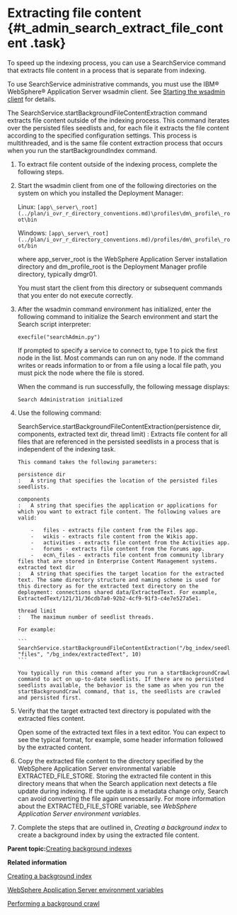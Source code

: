 # Extracting file content {#t_admin_search_extract_file_content .task}

To speed up the indexing process, you can use a SearchService command that extracts file content in a process that is separate from indexing.

To use SearchService administrative commands, you must use the IBM® WebSphere® Application Server wsadmin client. See [Starting the wsadmin client](t_admin_wsadmin_starting.md) for details.

The SearchService.startBackgroundFileContentExtraction command extracts file content outside of the indexing process. This command iterates over the persisted files seedlists and, for each file it extracts the file content according to the specified configuration settings. This process is multithreaded, and is the same file content extraction process that occurs when you run the startBackgroundIndex command.

1.  To extract file content outside of the indexing process, complete the following steps.
2.  Start the wsadmin client from one of the following directories on the system on which you installed the Deployment Manager:

    Linux: `[app\_server\_root](../plan/i_ovr_r_directory_conventions.md)\profiles\dm\_profile\_root\bin`

    Windows: `[app\_server\_root](../plan/i_ovr_r_directory_conventions.md)/profiles/dm\_profile\_root/bin`

    where app\_server\_root is the WebSphere Application Server installation directory and dm\_profile\_root is the Deployment Manager profile directory, typically dmgr01.

    You must start the client from this directory or subsequent commands that you enter do not execute correctly.

3.  After the wsadmin command environment has initialized, enter the following command to initialize the Search environment and start the Search script interpreter:

    ```
    execfile("searchAdmin.py")
    ```

    If prompted to specify a service to connect to, type 1 to pick the first node in the list. Most commands can run on any node. If the command writes or reads information to or from a file using a local file path, you must pick the node where the file is stored.

    When the command is run successfully, the following message displays:

    ```
    Search Administration initialized
    ```

4.  Use the following command:

    SearchService.startBackgroundFileContentExtraction\(persistence dir, components, extracted text dir, thread limit\)
    :   Extracts file content for all files that are referenced in the persisted seedlists in a process that is independent of the indexing task.

        This command takes the following parameters:

        persistence dir
        :   A string that specifies the location of the persisted files seedlists.

        components
        :   A string that specifies the application or applications for which you want to extract file content. The following values are valid:

            -   files - extracts file content from the Files app.
            -   wikis - extracts file content from the Wikis app.
            -   activities - extracts file content from the Activities app.
            -   forums - extracts file content from the Forums app.
            -   ecm\_files - extracts file content from community library files that are stored in Enterprise Content Management systems.
        extracted text dir
        :   A string that specifies the target location for the extracted text. The same directory structure and naming scheme is used for this directory as for the extracted text directory on the deployment: connections shared data/ExtractedText. For example, ExtractedText/121/31/36cdb7a0-92b2-4cf9-91f3-c4e7e527a5e1.

        thread limit
        :   The maximum number of seedlist threads.

        For example:

        ```
        SearchService.startBackgroundFileContentExtraction("/bg_index/seedlists", "files", "/bg_index/extractedText", 10)
        ```

        You typically run this command after you run a startBackgroundCrawl command to act on up-to-date seedlists. If there are no persisted seedlists available, the behavior is the same as when you run the startBackgroundCrawl command, that is, the seedlists are crawled and persisted first.

5.  Verify that the target extracted text directory is populated with the extracted files content.

    Open some of the extracted text files in a text editor. You can expect to see the typical format, for example, some header information followed by the extracted content.


1.  Copy the extracted file content to the directory specified by the WebSphere Application Server environmental variable EXTRACTED\_FILE\_STORE. Storing the extracted file content in this directory means that when the Search application next detects a file update during indexing. If the update is a metadata change only, Search can avoid converting the file again unnecessarily. For more information about the EXTRACTED\_FILE\_STORE variable, see *WebSphere Application Server environment variables*.
2.  Complete the steps that are outlined in, *Creating a background index* to create a background index by using the extracted file content.

**Parent topic:**[Creating background indexes](../admin/c_admin_search_create_bgd_index.md)

**Related information**  


[Creating a background index](../admin/t_admin_search_create_standalone_index.md)

[WebSphere Application Server environment variables](../admin/r_admin_common_was_env_variables.md)

[Performing a background crawl](../admin/t_admin_search_perform_bgd_crawl.md)

